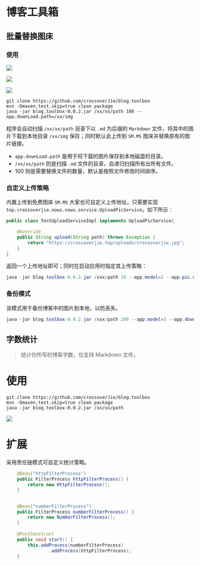 # 博客工具箱

## 批量替换图床

### 使用

![](https://i.loli.net/2019/05/08/5cd1cc7612c25.gif)

![](https://i.loli.net/2019/05/08/5cd1cd6062d2a.png)

![](https://ws3.sinaimg.cn/large/006tNc79ly1g2ylkf37wyj30r10ion3f.jpg)

```shell
git clone https://github.com/crossoverJie/blog.toolbox
mvn -Dmaven.test.skip=true clean package
java -jar blog.toolbox-0.0.2.jar /xx/xx/path 100 --app.downLoad.path=/xx/img
```



程序会自动扫描 `/xx/xx/path` 目录下以 `.md` 为后缀的 `Markdown` 文件，将其中的图片下载到本地目录 `/xx/img` 保存；同时默认会上传到 `SM.MS` 图床并替换原有的图片链接。

- `app.downLoad.path` 是用于将下载的图片保存到本地磁盘的目录。
- `/xx/xx/path` 则是扫描 `.md` 文件的目录，会递归扫描所有出所有文件。
- 100 则是需要替换文件的数量，默认是按照文件修改时间排序。

### 自定义上传策略

内置上传到免费图床 `SM.MS` 大家也可自定义上传地址，只需要实现 `top.crossoverjie.nows.nows.service.UploadPicService`，如下所示：

```java
public class TestUploadServiceImpl implements UploadPicService{

    @Override
    public String upload(String path) throws Exception {
        return "https://crossoverjie.top/uploads/crossoverjie.jpg";
    }
}
```

返回一个上传地址即可；同时在启动应用时指定其上传策略：

```java
java -jar blog.toolbox-0.0.2.jar /xxx/path 10 --app.model=2 --app.pic.upload.way=top.crossoverjie.nows.nows.service.impl.fixpic.upload.way.TestUploadServiceImpl
```

### 备份模式

该模式用于备份博客中的图片到本地，以防丢失。

```java
java -jar blog.toolbox-0.0.2.jar /xxx/path 200 --app.model=3 --app.downLoad.path=/backup/
```

## 字数统计
> 统计你所写的博客字数，仅支持 Markdown 文件。


# 使用

```shell
git clone https://github.com/crossoverJie/blog.toolbox
mvn -Dmaven.test.skip=true clean package
java -jar blog.toolbox-0.0.2.jar /xx/xx/path
```

![](https://ws2.sinaimg.cn/large/006tNbRwly1fwlc5yrsmnj31kw09vqv5.jpg)

# 扩展

采用责任链模式可自定义统计策略。

```java
    @Bean("httpFilterProcess")
    public FilterProcess httpFilterProcess() {
        return new HttpFilterProcess();
    }


    @Bean("numberFilterProcess")
    public FilterProcess numberFilterProcess() {
        return new NumberFilterProcess();
    }
    
    @PostConstruct
    public void start() {
        this.addProcess(numberFilterProcess)
                .addProcess(httpFilterProcess);
    }
```